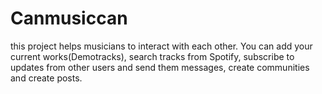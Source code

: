 #  Canmusiccan
this project helps musicians to interact with each other.
You can add your current works(Demotracks), search tracks from Spotify, subscribe to updates from other users and send them messages, create сommunities and create posts.

